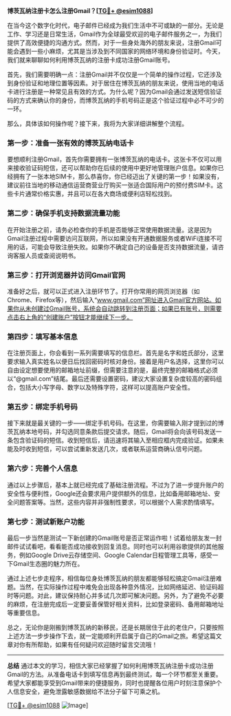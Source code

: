 **博茨瓦纳注册卡怎么注册Gmail？[[TG💪+ @esim1088](https://t.me/s/esim1088)]**

在当今这个数字化时代，电子邮件已经成为我们生活中不可或缺的一部分。无论是工作、学习还是日常生活，Gmail作为全球最受欢迎的电子邮件服务之一，为我们提供了高效便捷的沟通方式。然而，对于一些身处海外的朋友来说，注册Gmail可能会遇到一些小麻烦，尤其是当涉及到不同国家的网络环境和身份验证时。今天，我们就来聊聊如何利用博茨瓦纳的注册卡成功注册Gmail账号。

首先，我们需要明确一点：注册Gmail并不仅仅是一个简单的操作过程，它还涉及到身份验证和地理位置等因素。对于居住在博茨瓦纳的朋友来说，使用当地的电话卡进行注册是一种常见且有效的方式。为什么呢？因为Gmail会通过发送短信验证码的方式来确认你的身份，而博茨瓦纳的手机号码正是这个验证过程中必不可少的一环。

那么，具体该如何操作呢？接下来，我将为大家详细讲解整个流程。

### **第一步：准备一张有效的博茨瓦纳电话卡**
要想顺利注册Gmail，首先你需要拥有一张博茨瓦纳的电话卡。这张卡不仅可以用来接收验证码短信，还可以帮助你在后续的使用中更好地管理账户信息。如果你已经拥有了一张本地SIM卡，那么恭喜你，你已经迈出了关键的第一步！如果没有，建议前往当地的移动通信运营商营业厅购买一张适合国际用户的预付费SIM卡。这些卡片通常价格实惠，并且可以在各大商场或便利店轻松找到。

### **第二步：确保手机支持数据流量功能**
在开始注册之前，请务必检查你的手机是否能够正常使用数据流量。这是因为Gmail注册过程中需要访问互联网，所以如果没有开通数据服务或者WiFi连接不可用的话，可能会导致注册失败。如果你不确定自己的设备是否支持数据流量，请咨询客服人员或查阅说明书。

### **第三步：打开浏览器并访问Gmail官网**
准备好之后，就可以正式进入注册环节了。打开你常用的网页浏览器（如Chrome、Firefox等），然后输入“www.gmail.com”网址进入Gmail官方网站。如果你从未创建过Gmail账号，系统会自动跳转到注册页面；如果已有账号，则需要点击右上角的“创建账户”按钮才能继续下一步。

### **第四步：填写基本信息**
在注册页面上，你会看到一系列需要填写的信息栏。首先是名字和姓氏部分，这里要求输入真实姓名以便日后找回密码时核对身份。接着是用户名选择，这里你可以自由设定想要使用的邮箱地址前缀，但需要注意的是，最终完整的邮箱格式必须以“@gmail.com”结尾。最后还需要设置密码，建议大家设置复杂度较高的密码组合，包括大小写字母、数字以及特殊字符，这样可以提高账户安全性。

### **第五步：绑定手机号码**
接下来就是最关键的一步——绑定手机号码。在这里，你需要输入刚才提到过的博茨瓦纳本地号码，并勾选同意条款后提交请求。随后，Gmail将会向该号码发送一条包含验证码的短信。收到短信后，请迅速将其输入至相应框内完成验证。如果未能及时收到短信，可以尝试重新发送几次，或者联系运营商确认信号问题。

### **第六步：完善个人信息**
通过以上步骤后，基本上就已经完成了基础注册流程。不过为了进一步提升账户的安全性与便利性，Google还会要求用户提供额外的信息，比如备用邮箱地址、安全问题答案等。当然，这些内容并非强制性要求，可以根据个人需求酌情填写。

### **第七步：测试新账户功能**
最后一步当然是测试一下新创建的Gmail账号是否正常运作啦！试着给朋友发一封邮件试试看吧，看看能否成功接收到回复消息。同时也可以利用谷歌提供的其他服务，例如Google Drive云存储空间、Google Calendar日程管理工具等，感受一下Gmail生态圈的魅力所在。

通过上述七步走程序，相信每位身处博茨瓦纳的朋友都能够轻松搞定Gmail注册难题。当然，在实际操作过程中难免会出现各种意外情况，比如网络延迟、验证码超时等问题。对此，建议保持耐心并多试几次即可解决问题。另外，为了避免不必要的麻烦，在注册完成后一定要妥善保管好相关资料，比如登录密码、备用邮箱地址等重要信息。

总之，无论你是刚搬到博茨瓦纳的新移民，还是长期居住于此的老住户，只要按照上述方法一步步操作下去，就一定能顺利开启属于自己的Gmail之旅。希望这篇文章对你有所帮助，如果有任何疑问欢迎随时留言交流哦！

---

**总结**
通过本文的学习，相信大家已经掌握了如何利用博茨瓦纳注册卡成功注册Gmail的方法。从准备电话卡到填写信息再到最终测试，每一个环节都至关重要。希望大家都能享受到Gmail带来的便捷服务，同时也提醒各位用户时刻注意保护个人信息安全，避免泄露敏感数据给不法分子留下可乘之机。

[[TG💪+ @esim1088](https://t.me/s/esim1088) ![Image](https://i.postimg.cc/4NQfJmqS/Snipaste-2025-05-13-00-14-12.png)]